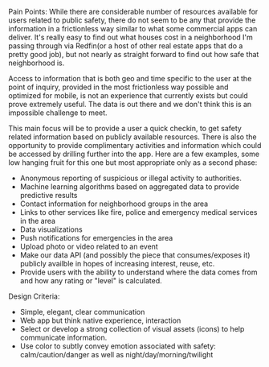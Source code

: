 Pain Points:
While there are considerable number of resources available for users related to public safety, there do not seem to be any that provide the information in a frictionless way similar to what some commercial apps can deliver. It's really easy to find out what houses cost in a neighborhood I'm passing through via Redfin(or a host of other real estate apps that do a pretty good job), but not nearly as straight forward to find out how safe that neighborhood is.

Access to information that is both geo and time specific to the user at the point of inquiry, provided in the most frictionless way possible and optimized for mobile, is not an experience that currently exists but could prove extremely useful. The data is out there and we don't think this is an impossible challenge to meet.

This main focus will be to provide a user a quick checkin, to get safety related information based on publicly available resources. There is also the opportunity to provide complimentary activities and information which could be accessed by drilling further into the app. Here are a few examples, some low hanging fruit for this one but most appropriate only as a second phase:

- Anonymous reporting of suspicious or illegal activity to authorities.
- Machine learning algorithms based on aggregated data to provide predictive results
- Contact information for neighborhood groups in the area
- Links to other services like fire, police and emergency medical services in the area
- Data visualizations
- Push notifications for emergencies in the area
- Upload photo or video related to an event
- Make our data API (and possibly the piece that consumes/exposes it) publicly availble in hopes of increasing interest, reuse, etc. 
- Provide users with the ability to understand where the data comes from and how any rating or "level" is calculated.

Design Criteria:
- Simple, elegant, clear communication
- Web app but think native experience, interaction
- Select or develop a strong collection of visual assets (icons) to help communicate information. 
- Use color to subtly convey emotion associated with safety: calm/caution/danger as well as night/day/morning/twilight
